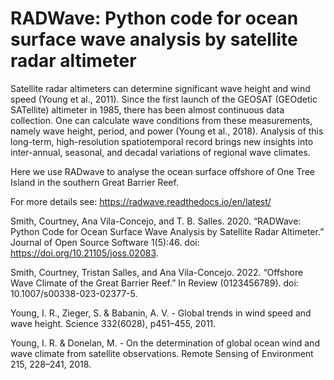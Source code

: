 # RADWave: Python code for ocean surface wave analysis by satellite radar altimeter

Satellite radar altimeters can determine significant wave height and wind speed (Young et al., 2011). Since the first launch of the GEOSAT (GEOdetic SATellite) altimeter in 1985, there has been almost continuous data collection. One can calculate wave conditions from these measurements, namely wave height, period, and power (Young et al., 2018). Analysis of this long-term, high-resolution spatiotemporal record brings new insights into inter-annual, seasonal, and decadal variations of regional wave climates.

Here we use RADwave to analyse the ocean surface offshore of One Tree Island in the southern Great Barrier Reef.

For more details see: https://radwave.readthedocs.io/en/latest/

Smith, Courtney, Ana Vila-Concejo, and T. B. Salles. 2020. “RADWave: Python Code for Ocean Surface Wave Analysis by Satellite Radar Altimeter.” Journal of Open Source Software 1(5):46. doi: https://doi.org/10.21105/joss.02083.

Smith, Courtney, Tristan Salles, and Ana Vila-Concejo. 2022. “Offshore Wave Climate of the Great Barrier Reef.” In Review (0123456789). doi: 10.1007/s00338-023-02377-5.

Young, I. R., Zieger, S. & Babanin, A. V. - Global trends in wind speed and wave height. Science 332(6028), p451–455, 2011.

Young, I. R. & Donelan, M. - On the determination of global ocean wind and wave climate from satellite observations. Remote Sensing of Environment 215, 228–241, 2018.
